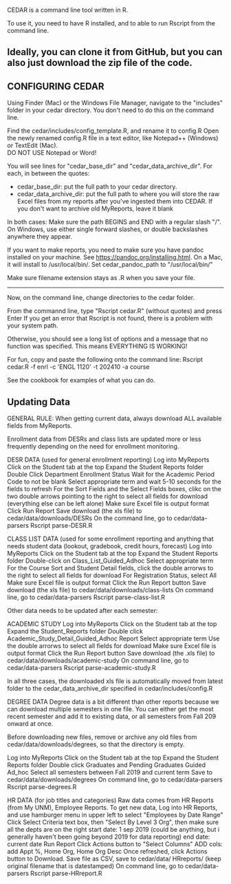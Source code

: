 CEDAR is a command line tool written in R.

To use it, you need to have R installed, and to able to run Rscript from the command line.

Ideally, you can clone it from GitHub, but you can also just download the zip file of the code.
---

## CONFIGURING CEDAR

Using Finder (Mac) or the Windows File Manager, navigate to the "includes" folder in your cedar directory. You don't need to do this on the command line.

Find the cedar/includes/config_template.R, and rename it to config.R
Open the newly renamed config.R file in a text editor, like Notepad++ (Windows) or TextEdit (Mac).  
DO NOT USE Notepad or Word! 

You will see lines for "cedar_base_dir" and "cedar_data_archive_dir". For each, in between the quotes: 
- cedar_base_dir: put the full path to your cedar directory. 
- cedar_data_archive_dir: put the full path to where you will store the raw Excel files from my reports after you've ingested them into CEDAR. If you don't want to archive old MyReports, leave it blank

In both cases: Make sure the path BEGINS and END with a regular slash "/".
On Windows, use either single forward slashes, or double backslashes anywhere they appear. 

If you want to make reports, you need to make sure you have pandoc installed on your machine. See https://pandoc.org/installing.html. On a Mac, it will install to /usr/local/bin/. Set cedar_pandoc_path to "/usr/local/bin/"

Make sure filename extension stays as .R  when you save your file.

---

Now, on the command line, change directories to the cedar folder.

From the commannd line, type  "Rscript cedar.R" (without quotes) and press Enter
If you get an error that Rscript is not found, there is a problem with your system path.

Otherwise, you should see a long list of options and a message that no function was specified. This means EVERYTHING IS WORKING!

For fun, copy and paste the following onto the command line: 
Rscript cedar.R -f enrl -c 'ENGL 1120' -t 202410 -a course

See the cookbook for examples of what you can do.


## Updating Data

GENERAL RULE: When getting current data, always download ALL available fields from MyReports.

Enrollment data from DESRs and class lists are updated more or less frequently depending on the need for enrollment monitoring. 

DESR DATA (used for general enrollment reporting)
Log into MyReports
Click on the Student tab at the top
Expand the Student Reports folder
Double Click Department Enrollment Status
Wait for the Academic Period Code to not be blank
Select appropriate term and wait 5-10 seconds for the fields to refresh
For the Sort Fields and the Select Fields boxes, clikc on the two double arrows pointing to the right to select all fields for download (everything else can be left alone)
Make sure Excel file is output format
Click Run Report
Save download (the xls file) to cedar/data/downloads/DESRs
On the command line, go to cedar/data-parsers
Rscript parse-DESR.R


CLASS LIST DATA (used for some enrollment reporting and anything that needs student data (lookout, gradebook, credit hours, forecast)
Log into MyReports
Click on the Student tab at the top
Expand the Student Reports folder
Double-click on Class_List_Guided_Adhoc
Select appropriate term
For the Course Sort and Student Detail fields, click the double arrorws to the right to select all fields for download
For Registration Status, select All
Make sure Excel file is output format
Click the Run Report button
Save download (the xls file) to cedar/data/downloads/class-lists
On command line, go to cedar/data-parsers
Rscript parse-class-list.R



Other data needs to be updated after each semester:

ACADEMIC STUDY
Log into MyReports
Click on the Student tab at the top
Expand the Student_Reports folder
Double click Academic_Study_Detail_Guided_Adhoc Report 
Select appropriate term
Use the double arrorws to select all fields for download
Make sure Excel file is output format
Click the Run Report button
Save download (the .xls file) to cedar/data/downloads/academic-study
On command line, go to cedar/data-parsers
Rscript parse-academic-study.R

In all three cases, the downloaded xls file is automatically moved from latest folder to the cedar_data_archive_dir specified in cedar/includes/config.R



DEGREE DATA
Degree data is a bit different than other reports because we can download multiple semesters in one file. You can either get the most recent semester and add it to existing data, or all semesters from Fall 209 onward at once. 

Before downloading new files, remove or archive any old files from cedar/data/downloads/degrees, so that the directory is empty. 

Log into MyReports
Click on the Student tab at the top
Expand the Student Reports folder
Double click Graduates and Pending Graduates Guided Ad_hoc 
Select all semesters between Fall 2019 and current term
Save to cedar/data/downloads/degrees
On command line, go to cedar/data-parsers
Rscript parse-degrees.R


HR DATA (for job titles and categories)
Raw data comes from HR Reports (from My UNM), Employee Reports.
To get new data, Log into HR Reports, and use hamburger menu in upper left to select "Employees by Date Range"
Click Select Criteria text box, then "Select By Level 3 Org", then make sure all the depts are on the right
start date: 1 sep 2019 (could be anything, but i generally haven't been going beyond 2019 for data reporting)
end date: current date
Run Report
Click Actions button to "Select Columns"
ADD cols: add Appt %, Home Org, Home Org Desc
Once refreshed, click Actions button to Download. 
Save file as CSV, save to cedar/data/ HRreports/ 
(keep original filename that is datestamped)
On command line, go to cedar/data-parsers
Rscript parse-HRreport.R
